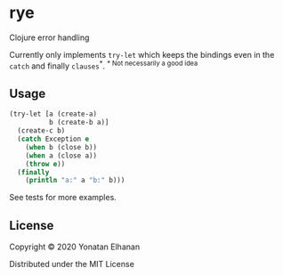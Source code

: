 # rye

Clojure error handling

Currently only implements `try-let` which keeps the bindings even in the `catch` and finally `clauses`<sup>&ast;</sup>.
<sup>&ast; Not necessarily a good idea</sup>

## Usage

```clojure
(try-let [a (create-a)
          b (create-b a)]
  (create-c b)
  (catch Exception e
    (when b (close b))
    (when a (close a))
    (throw e))
  (finally
    (println "a:" a "b:" b)))
```

See tests for more examples.

## License

Copyright © 2020 Yonatan Elhanan

Distributed under the MIT License
